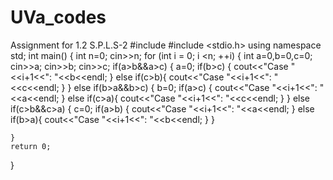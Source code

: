 # UVa_codes
Assignment for 1.2 S.P.L.S-2 
#include <iostream>
#include <stdio.h>
using namespace std;
int main()
{
    int n=0;
    cin>>n;
    for (int i = 0; i <n; ++i) {
        int a=0,b=0,c=0;
        cin>>a;
        cin>>b;
        cin>>c;
        if(a>b&&a>c)
        {
            a=0;
            if(b>c)
            {
                cout<<"Case "<<i+1<<": "<<b<<endl;
            } else if(c>b){
                cout<<"Case "<<i+1<<": "<<c<<endl;
            }
        } else if(b>a&&b>c)
        {
            b=0;
            if(a>c)
            {
                cout<<"Case "<<i+1<<": "<<a<<endl;
            } else if(c>a){
                cout<<"Case "<<i+1<<": "<<c<<endl;
            }
        } else if(c>b&&c>a)
        {
            c=0;
            if(a>b)
            {
                cout<<"Case "<<i+1<<": "<<a<<endl;
            } else if(b>a){
                cout<<"Case "<<i+1<<": "<<b<<endl;
            }
        }


    }
    return 0;
}
